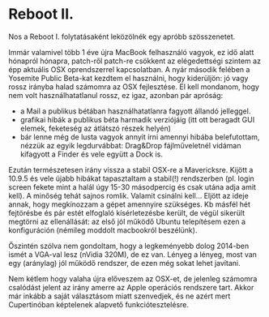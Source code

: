 Reboot II.
===

Nos a Reboot I. folytatásaként leközölnék egy apróbb szösszenetet.

Immár valamivel több 1 éve újra MacBook felhasználó vagyok, ez idő alatt hónapról hónapra, patch-ről patch-re csökkent az elégedettségi szintem az épp aktuális OSX oprendszerrel kapcsolatban. A nyár második felében a Yosemite Public Beta-kat kezdtem el használni, hogy kiderüljön: jó vagy rossz irányba halad számomra az OSX fejlesztése.
El kell mondanom, hogy nem volt használhatatlanul rossz, ez igaz, azonban pár apróság:
- a Mail a publikus bétában használhatatlanra fagyott állandó jelleggel.
- grafikai hibák a publikus béta harmadik verziójáig (itt ott beragadt GUI elemek, feketeség az átlátszó részek helyén)
- bár lenne még de lusta vagyok annyit írni amennyi hibába belefutottam, nézzük az egyik legdurvábbat: Drag&Drop fájlműveletnél vidáman kifagyott a Finder és vele együtt a Dock is.

Ezután természetesen irány vissza a stabil OSX-re a Mavericksre. Kijött a 10.9.5 és vele újabb hibákat tapasztaltam a stabil(!) rendszerben (pl. login screen fekete mint a halál úgy 15-30 másodpercig és csak utána adja amit kell).
A minőség tehát sajnos romlik. Valamit csinálni kell...
Eljött az ideje annak, hogy megkínozzam a gépet amennyire szükséges. Kb másfél hét fejtörésbe és pár estét elfoglaló kísérletezésbe került, de végül sikerült megtörni az ellenállását: az első jól működő Ubuntu telepítésem ezen a konfiguráción (némileg moddolt macbookról beszélünk).

Őszintén szólva nem gondoltam, hogy a legkeményebb dolog 2014-ben ismét a VGA-val lesz (nVidia 320M), de ez van. Lényeg a lényeg, most van egy (aránylag) jól működő rendszer, de ezen még sokat lehet javítani.

Nem kétlem hogy valaha újra előveszem az OSX-et, de jelenleg számomra csalódást jelent az irány amerre az Apple operációs rendszere tart. Akkor már inkább a saját választásom miatt szenvedjek, és ne azért mert Cupertinóban képtelenek alapvető funkciótesztelésre.

